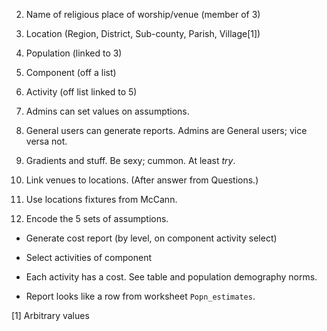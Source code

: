 2.  Name of religious place of worship/venue (member of 3)

3.  Location (Region, District, Sub-county, Parish, Village[1])

4.  Population (linked to 3)

5.  Component (off a list)

6.  Activity (off list linked to 5)

7.  Admins can set values on assumptions.

8.  General users can generate reports. Admins are General users; vice versa not.

9.  Gradients and stuff. Be sexy; cummon. At least *try*.

10. Link venues to locations. (After answer from Questions.)

11. Use locations fixtures from McCann.

12. Encode the 5 sets of assumptions.

- Generate cost report (by level, on component activity select)

- Select activities of component

- Each activity has a cost. See table and population demography norms.

- Report looks like a row from worksheet `Popn_estimates`.

[1] Arbitrary values
